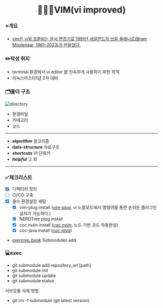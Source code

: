 <div align="center">

# 🧑🏽‍💻VIM(vi improved)

</div>

### ⭐️개요
- [vim은 vi와 호환되는 문서 편집기로 1991년 네덜란드의 브람 몰레나르(Bram Moolenaar, 1961–2023)가 만들었다.](https://namu.wiki/w/vim "출처:나무위키")

### ✏️작성 취지
- terminal 환경에서 vi editor 를 친숙하게 사용하기 위한 목적
- 리눅스마스터1급 2차 대비

### 🗂️폴더 구조
![directory](https://github.com/user-attachments/assets/20e56872-c646-4ccd-b56e-5534d155b033 "디렉터리 구조")
- 환경파일
- 카테고리
- 코드
---
- **algorithm** 알고리즘
- **data-structure** 자료구조
- **shortcuts** VI 단축키
- **_helpful_** 그 외
---

### ✅체크리스트
- [X] 디렉터리 정리
- [ ] CI/CD 구축
- [X] 필수 환경설정 세팅
  - [X] vim-plug install (_[vim-plug](https://github.com/junegunn/vim-plug)_, vi 노말모드에서 명령어를 통한 손쉬운 플러그인 설치가 가능하다.) 
  - [X] NERDTree plug install
  - [X] coc.nvim install (_[coc.nvim](https://github.com/neoclide/coc.nvim)_, 노드 기반 코드 자동완성) 
  - [X] coc-java install (_[coc-java](https://github.com/neoclide/coc-java)_)
- _[exercise_book](https://github.com/yeeooni/exercise_book.git)_ Submodules add 

### 💻exec
- git submodule add repository_url [path]
- git submodule init
- git submodule update
- git submodule status

서브모듈 삭제 방법

- git rm -f submodule (git latest version)
